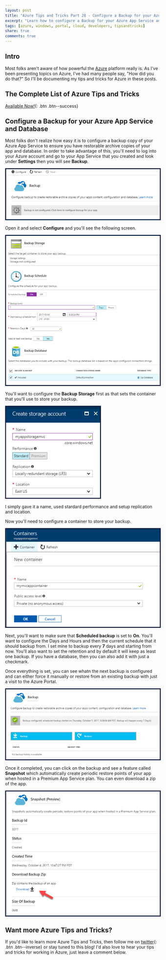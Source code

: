 ```yaml
---
layout: post
title: "Azure Tips and Tricks Part 28 - Configure a Backup for your Azure App Service and Database"
excerpt: "Learn how to configure a Backup for your Azure App Service and Database"
tags: [azure, windows, portal, cloud, developers, tipsandtricks]
share: true
comments: true
---
```


## Intro

Most folks aren't aware of how powerful the [Azure](http://www.azure.com) platform really is. As I've been presenting topics on Azure, I've had many people say, "How did you do that?" So I'll be documenting my tips and tricks for Azure in these posts.

## The Complete List of Azure Tips and Tricks

[Available Now!](https://michaelcrump.net/azure-tips-and-tricks-complete-list/){: .btn .btn--success} 

## Configure a Backup for your Azure App Service and Database

Most folks don't realize how easy it is to configure a backup copy of your Azure App Service to ensure you have restorable archive copies of your app and database. In order to take advantage of this, you'll need to log into your Azure account and go to your App Service that you created and look under **Settings** then you will see **Backup**. 

<img style="border:3px solid #021a40" src="/files/backupazure1.png">

Open it and select **Configure** and you'll see the following screen. 

<img style="border:3px solid #021a40" src="/files/backupazure2.png">

You'll want to configure the **Backup Storage** first as that sets the container that you'll use to store your backup. 

<img style="border:3px solid #021a40" src="/files/backupazure3.png">

I simply gave it a name, used stardard performance and setup replication and location. 

Now you'll need to configure a container to store your backup. 

<img style="border:3px solid #021a40" src="/files/backupazure4.png">

Next, you'll want to make sure that **Scheduled backup** is set to **On**. You'll want to configure the Days and Hours and then the current schedule that it should backup from. I set mine to backup every **7** days and starting from now. You'll also want to set the retention and by default it will keep as least one backup. If you have a database, then you can also add it with just a checkmark. 

Once everything is set, you can see whatn the next backup is configured and can either force it manually or restore from an existing backup with just a visit to the Azure Portal. 

<img style="border:3px solid #021a40" src="/files/backupazure5.png">

Once it completed, you can click on the backup and see a feature called **Snapshot** which automatically create periodic restore points of your app when hosted in a Premium App Service plan. You can even download a zip of the app. 

<img style="border:3px solid #021a40" src="/files/backupazure6.png">

## Want more Azure Tips and Tricks?

If you'd like to learn more Azure Tips and Tricks, then follow me on [twitter](http://twitter.com/mbcrump){: .btn .btn--inverse} or stay tuned to this blog! I'd also love to hear your tips and tricks for working in Azure, just leave a comment below. 